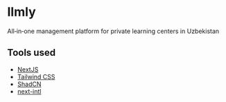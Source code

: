 # Ilmly

All‑in‑one management platform for  private learning centers in Uzbekistan

## Tools used

- [NextJS](https://nextjs.org/)
- [Tailwind CSS](https://tailwindcss.com/)
- [ShadCN](https://ui.shadcn.com/)
- [next-intl](https://next-intl.dev/docs/getting-started/app-router/with-i18n-routing)